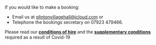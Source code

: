 


If you would like to make a booking:

- Email us at [glintonvillagehall@icloud.com](mailto:glintonvillagehall@icloud.com?subject=Booking%20enquiry) or
- Telephone the bookings secretary on 07923 479466.

    
Please read our [**conditions of hire**](/conditions)  and the [**supplementary conditions**](/CovidT&C.pdf) required as a result of Covid-19










    


    
